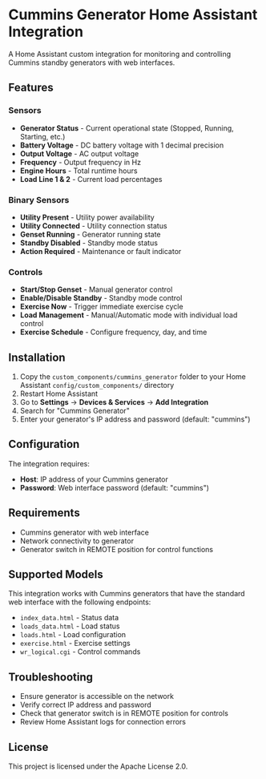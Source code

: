 # Cummins Generator Home Assistant Integration

A Home Assistant custom integration for monitoring and controlling Cummins standby generators with web interfaces.

## Features

### Sensors
- **Generator Status** - Current operational state (Stopped, Running, Starting, etc.)
- **Battery Voltage** - DC battery voltage with 1 decimal precision
- **Output Voltage** - AC output voltage 
- **Frequency** - Output frequency in Hz
- **Engine Hours** - Total runtime hours
- **Load Line 1 & 2** - Current load percentages

### Binary Sensors
- **Utility Present** - Utility power availability
- **Utility Connected** - Utility connection status
- **Genset Running** - Generator running state
- **Standby Disabled** - Standby mode status
- **Action Required** - Maintenance or fault indicator

### Controls
- **Start/Stop Genset** - Manual generator control
- **Enable/Disable Standby** - Standby mode control
- **Exercise Now** - Trigger immediate exercise cycle
- **Load Management** - Manual/Automatic mode with individual load control
- **Exercise Schedule** - Configure frequency, day, and time

## Installation

1. Copy the `custom_components/cummins_generator` folder to your Home Assistant `config/custom_components/` directory
2. Restart Home Assistant
3. Go to **Settings** → **Devices & Services** → **Add Integration**
4. Search for "Cummins Generator"
5. Enter your generator's IP address and password (default: "cummins")

## Configuration

The integration requires:
- **Host**: IP address of your Cummins generator
- **Password**: Web interface password (default: "cummins")

## Requirements

- Cummins generator with web interface
- Network connectivity to generator
- Generator switch in REMOTE position for control functions

## Supported Models

This integration works with Cummins generators that have the standard web interface with the following endpoints:
- `index_data.html` - Status data
- `loads_data.html` - Load status
- `loads.html` - Load configuration
- `exercise.html` - Exercise settings
- `wr_logical.cgi` - Control commands

## Troubleshooting

- Ensure generator is accessible on the network
- Verify correct IP address and password
- Check that generator switch is in REMOTE position for controls
- Review Home Assistant logs for connection errors

## License

This project is licensed under the Apache License 2.0.
